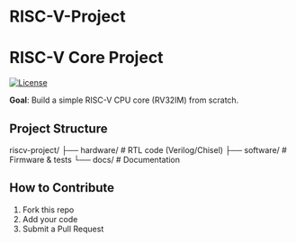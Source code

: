 # RISC-V-Project
# RISC-V Core Project  
[![License](https://img.shields.io/badge/License-Apache_2.0-blue.svg)](LICENSE)  

**Goal**: Build a simple RISC-V CPU core (RV32IM) from scratch.  

## Project Structure  
riscv-project/
├── hardware/ # RTL code (Verilog/Chisel)
├── software/ # Firmware & tests
└── docs/ # Documentation
## How to Contribute  
1. Fork this repo  
2. Add your code  
3. Submit a Pull Request 
